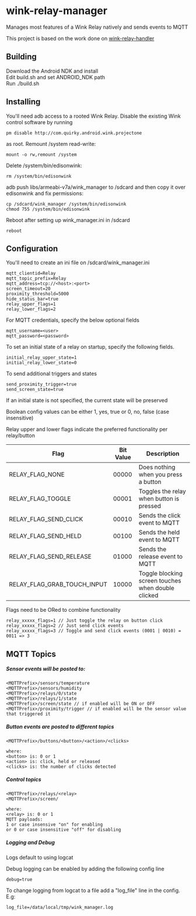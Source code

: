 # wink-relay-manager
Manages most features of a Wink Relay natively and sends events to MQTT

This project is based on the work done on [wink-relay-handler](https://github.com/mjg59/wink-relay-handler/)

Building
--------
Download the Android NDK and install <br />
Edit build.sh and set ANDROID_NDK path <br />
Run ./build.sh

Installing
----------

You'll need adb access to a rooted Wink Relay. Disable the existing Wink control software by running


```
pm disable http://com.quirky.android.wink.projectone
```

as root. Remount /system read-write:

```
mount -o rw,remount /system
```

Delete /system/bin/edisonwink:

```
rm /system/bin/edisonwink
```

adb push libs/armeabi-v7a/wink_manager to /sdcard and then copy it over edisonwink and fix permissions:

```
cp /sdcard/wink_manager /system/bin/edisonwink
chmod 755 /system/bin/edisonwink
```

Reboot after setting up wink_manager.ini in /sdcard
```
reboot
```

Configuration
--
You'll need to create an ini file on /sdcard/wink_manager.ini
```
mqtt_clientid=Relay
mqtt_topic_prefix=Relay
mqtt_address=tcp://<host>:<port>
screen_timeout=20
proximity_threshold=5000
hide_status_bar=true
relay_upper_flags=1
relay_lower_flags=2
```
For MQTT credentials, specify the below optional fields
```
mqtt_username=<user>
mqtt_password=<password>
```
To set an initial state of a relay on startup, specify the following fields.
```
initial_relay_upper_state=1
initial_relay_lower_state=0
```
To send additional triggers and states
```
send_proximity_trigger=true
send_screen_state=true
```
If an initial state is not specified, the current state will be preserved

Boolean config values can be either 1, yes, true or 0, no, false (case insensitive)

Relay upper and lower flags indicate the preferred functionality per relay/button

| Flag | Bit Value | Description |
| --- | --- | --- |
| RELAY_FLAG_NONE | 00000 | Does nothing when you press a button |
| RELAY_FLAG_TOGGLE | 00001 | Toggles the relay when button is pressed |
| RELAY_FLAG_SEND_CLICK | 00010 |Sends the click event to MQTT |
| RELAY_FLAG_SEND_HELD | 00100 | Sends the held event to MQTT |
| RELAY_FLAG_SEND_RELEASE |01000 |Sends the release event to MQTT |
| RELAY_FLAG_GRAB_TOUCH_INPUT | 10000 | Toggle blocking screen touches when double clicked |

Flags need to be ORed to combine functionality
```
relay_xxxxx_flags=1 // Just toggle the relay on button click
relay_xxxxx_flags=2 // Just send click events
relay_xxxxx_flags=3 // Toggle and send click events (0001 | 0010) = 0011 => 3
```

MQTT Topics
--------
##### Sensor events will be posted to:
```
<MQTTPrefix>/sensors/temperature
<MQTTPrefix>/sensors/humidity
<MQTTPrefix>/relays/0/state
<MQTTPrefix>/relays/1/state
<MQTTPrefix>/screen/state // if enabled will be ON or OFF
<MQTTPrefix>/proximity/trigger // if enabled will be the sensor value that triggered it
```
#####  Button events are posted to different topics
```
<MQTTPrefix>/buttons/<button>/<action>/<clicks>

where:
<button> is: 0 or 1
<action> is: click, held or released
<clicks> is: the number of clicks detected
```
#####  Control topics
```
<MQTTPrefix>/relays/<relay>
<MQTTPrefix>/screen/

where:
<relay> is: 0 or 1
MQTT payloads:
1 or case insensive "on" for enabling
or 0 or case insensitive "off" for disabling
```
#####  Logging and Debug
Logs default to using logcat

Debug logging can be enabled by adding the following config line
```
debug=true
```
To change logging from logcat to a file add a "log_file" line in the config. E.g:
```
log_file=/data/local/tmp/wink_manager.log
```
